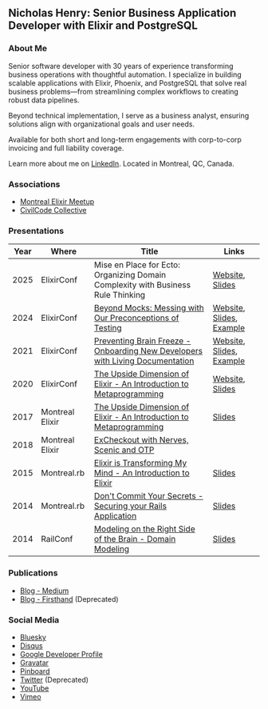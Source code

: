 ## Nicholas Henry: Senior Business Application Developer with Elixir and PostgreSQL

### About Me

Senior software developer with 30 years of experience transforming business operations with thoughtful automation. I specialize in building scalable applications with Elixir, Phoenix, and PostgreSQL that solve real business problems—from streamlining complex workflows to creating robust data pipelines.

Beyond technical implementation, I serve as a business analyst, ensuring solutions align with organizational goals and user needs.

Available for both short and long-term engagements with corp-to-corp invoicing and full liability coverage.

Learn more about me on [LinkedIn](https://www.linkedin.com/in/nicholasjhenry/). Located in Montreal, QC, Canada.

### Associations

- [Montreal Elixir Meetup](https://www.montrealelixir.ca)
- [CivilCode Collective](https://www.civilcode.io)

### Presentations

| Year | Where           | Title                                                                                                                        | Links                                                                                                                                                                                                                                            |
| ---- | --------------- | ---------------------------------------------------------------------------------------------------------------------------- | ------------------------------------------------------------------------------------------------------------------------------------------------------------------------------------------------------------------------------------------------ |
| 2025 | ElixirConf      | Mise en Place for Ecto: Organizing Domain Complexity with Business Rule Thinking                                             | [Website](https://elixirconf.com/talks/mise-en-place-for-ecto/), [Slides](https://speakerdeck.com/nicholasjhenry/mise-en-place-for-ecto)                                                                |
| 2024 | ElixirConf      | [Beyond Mocks: Messing with Our Preconceptions of Testing](https://youtu.be/Qgi1nF6iZS4?si=OUOKB8CmBq_eKPv0)                 | [Website](https://2024.elixirconf.com/#speakers-presenter-nicholas-henry), [Slides](https://speakerdeck.com/nicholasjhenry/beyond-mocks-messing-with-our-preconceptions-of-testing), [Example](https://github.com/nicholasjhenry/my-umbrella) |
| 2021 | ElixirConf      | [Preventing Brain Freeze - Onboarding New Developers with Living Documentation](https://www.youtube.com/watch?v=EMWWv6RyqMc) | [Website](https://2021.elixirconf.com/#nicholas-henry), [Slides](https://speakerdeck.com/nicholasjhenry/preventing-brain-freeze-onboarding-new-developers-with-living-documentation), [Example](https://github.com/nicholasjhenry/pockets_platform)         |
| 2020 | ElixirConf      | [The Upside Dimension of Elixir - An Introduction to Metaprogramming](https://www.youtube.com/watch?v=EFAgc7YqDP8)           | [Website](https://2020.elixirconf.com/#nicholas-henry), [Slides](https://speakerdeck.com/nicholasjhenry/the-upside-down-dimension-of-elixir-elixirconf)                                                                                                                                                                                           |_
| 2017 | Montreal Elixir | [The Upside Dimension of Elixir - An Introduction to Metaprogramming](https://www.youtube.com/watch?v=xj6yNzcGlEE)           | [Slides](https://speakerdeck.com/nicholasjhenry/the-upside-down-dimension-of-elixir-an-introduction-to-metaprogramming)                                                                                                                     |
| 2018 | Montreal Elixir | [ExCheckout with Nerves, Scenic and OTP](https://www.youtube.com/playlist?list=PLe07JYpYU5F08hA5AyxKQRGzX3POgTBjn)           |                                                                                                                                                                                                                                                  |
| 2015 | Montreal.rb     | [Elixir is Transforming My Mind - An Introduction to Elixir](https://youtu.be/HLO3gP2_06o)                                    | [Slides](https://speakerdeck.com/nicholasjhenry/how-elixir-is-transforming-my-mind)                                                                                                                                                              |
| 2014 | Montreal.rb     | [Don't Commit Your Secrets - Securing your Rails Application](https://youtu.be/npj-7EHYSeI)                                    | [Slides](https://speakerdeck.com/nicholasjhenry/dont-commit-your-secrets)                                                                                                                                                                        |
| 2014 | RailConf        | [Modeling on the Right Side of the Brain - Domain Modeling](https://www.youtube.com/watch?v=ABIvpz50cKU)                     | [Slides](https://speakerdeck.com/nicholasjhenry/modeling-on-the-right-side-of-the-brain)                                                                                                                                                         |

### Publications

- [Blog - Medium](https://medium.com/@nicholasjhenry)
- [Blog - Firsthand](http://blog.firsthand.ca) (Deprecated)

### Social Media

- [Bluesky](https://bsky.app/profile/nicholasjhenry.bsky.social)
- [Disqus](https://disqus.com/by/nicholasjhenry/)
- [Google Developer Profile](https://g.dev/nicholasjhenry)
- [Gravatar](https://en.gravatar.com/nicholasjhenry)
- [Pinboard](https://pinboard.in/u:nicholasjhenry)
- [Twitter](https://twitter.com/nicholasjhenry) (Deprecated)
- [YouTube](https://www.youtube.com/channel/UCNEhwreU783o8dI8B1PH_AQ/playlists?view=1&sort=lad&flow=grid)
- [Vimeo](https://vimeo.com/nicholasjhenry)

<!--
**nicholasjhenry/nicholasjhenry** is a ✨ _special_ ✨ repository because its `README.md` (this file) appears on your GitHub profile.

Here are some ideas to get you started:

- 🔭 I’m currently working on ...
- 🌱 I’m currently learning ...
- 👯 I’m looking to collaborate on ...
- 🤔 I’m looking for help with ...
- 💬 Ask me about ...
- 📫 How to reach me: ...
- 😄 Pronouns: ...
- ⚡ Fun fact: ...
-->
